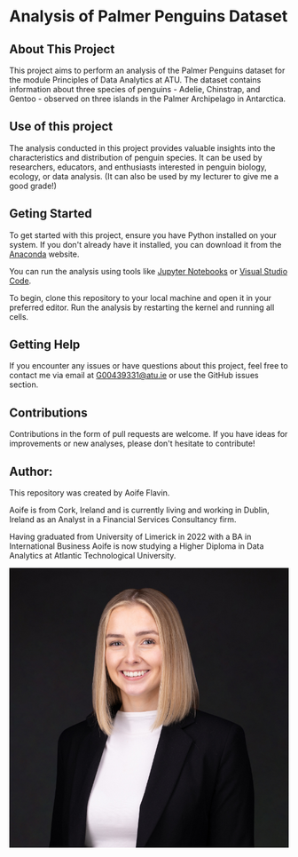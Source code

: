 # Analysis of Palmer Penguins Dataset

## About This Project
This project aims to perform an analysis of the Palmer Penguins dataset for the module Principles of Data Analytics at ATU. The dataset contains information about three species of penguins - Adelie, Chinstrap, and Gentoo - observed on three islands in the Palmer Archipelago in Antarctica.

## Use of this project
The analysis conducted in this project provides valuable insights into the characteristics and distribution of penguin species. It can be used by researchers, educators, and enthusiasts interested in penguin biology, ecology, or data analysis. (It can also be used by my lecturer to give me a good grade!)

## Geting Started
To get started with this project, ensure you have Python installed on your system. If you don't already have it installed, you can download it from the [Anaconda](https://www.anaconda.com/) website. 

You can run the analysis using tools like [Jupyter Notebooks](https://jupyter.org/) or [Visual Studio Code](https://code.visualstudio.com/download).

To begin, clone this repository to your local machine and open it in your preferred editor. Run the analysis by restarting the kernel and running all cells.

## Getting Help
If you encounter any issues or have questions about this project, feel free to contact me via email at G00439331@atu.ie or use the GitHub issues section.

## Contributions
Contributions in the form of pull requests are welcome. If you have ideas for improvements or new analyses, please don't hesitate to contribute!

## Author:
This repository was created by Aoife Flavin. 

Aoife is from Cork, Ireland and is currently living and working in Dublin, Ireland as an Analyst in a Financial Services Consultancy firm.

Having graduated from University of Limerick in 2022 with a BA in International Business Aoife is now studying a Higher Diploma in Data Analytics at Atlantic Technological University.

![Aoife Flavin](<LinkedIn profile pic.png>)
